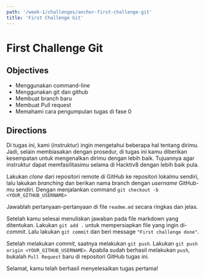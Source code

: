 ```yaml
---
path: '/week-1/challenges/anchor-first-challenge-git'
title: 'First Challenge Git'
---
```


# First Challenge Git

## Objectives

- Menggunakan command-line
- Menggunakan git dan github
- Membuat branch baru
- Membuat Pull request
- Memahami cara pengumpulan tugas di fase 0

## Directions

Di tugas ini, kami (instruktur) ingin mengetahui beberapa hal tentang dirimu. Jadi, selain membiasakan dengan prosedur, di tugas ini kamu diberikan kesempatan untuk mengenalkan dirimu dengan lebih baik. Tujuannya agar instruktur dapat memfasilitasimu selama di Hacktiv8 dengan lebih baik pula.

Lakukan _clone_ dari repositori remote di GitHub ke repositori lokalmu sendiri, lalu lakukan _branching_ dan berikan nama branch dengan _username_ GitHub-mu sendiri. Dengan menjalankan command `git checkout -b <YOUR_GITHUB_USERNAME>`

Jawablah pertanyaan-pertanyaan di file `readme.md` secara ringkas dan jelas.

Setelah kamu selesai menuliskan jawaban pada file markdown yang ditentukan. Lakukan `git add .`
untuk mempersiapkan file yang ingin di-_commit_. Lalu lakukan `git commit` dan beri message `"First challenge done"`.

Setelah melakukan _commit_, saatnya melakukan `git push`. Lakukan `git push origin <YOUR_GITHUB_USERNAME>`. Apabila sudah berhasil melakukan `push`, bukalah `Pull Request` baru di repositori GitHub tugas ini.

Selamat, kamu telah berhasil menyelesaikan tugas pertama!
